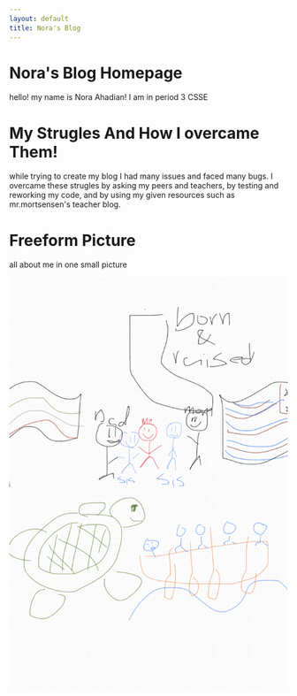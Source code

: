 ```yaml
---
layout: default
title: Nora's Blog
---
```


# Nora's Blog Homepage

hello! my name is Nora Ahadian! I am in period 3 CSSE

# My Strugles And How I overcame Them!

while trying to create my blog I had many issues and faced many bugs.  I overcame these strugles by asking my peers and teachers, by testing and reworking my code, and by using my given resources such as mr.mortsensen's teacher blog.

# Freeform Picture
all about me in one small picture

<img src="images/freeform.jpg">
